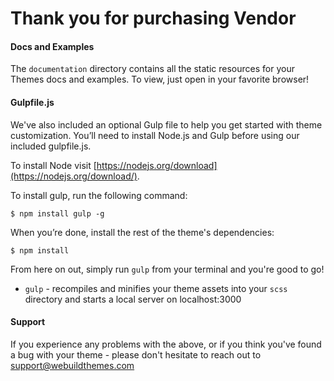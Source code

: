 # Thank you for purchasing Vendor

#### Docs and Examples

The `documentation` directory contains all the static resources for your Themes docs and examples. To view, just open in your favorite browser!

#### Gulpfile.js

We've also included an optional Gulp file to help you get started with theme customization. You’ll need to install Node.js and Gulp before using our included gulpfile.js.

To install Node visit [https://nodejs.org/download](https://nodejs.org/download/).

To install gulp, run the following command:

```
$ npm install gulp -g
```

When you’re done, install the rest of the theme's dependencies:

```
$ npm install
```

From here on out, simply run `gulp` from your terminal and you're good to go!

- `gulp` - recompiles and minifies your theme assets into your `scss` directory and starts a local server on localhost:3000

#### Support

If you experience any problems with the above, or if you think you've found a bug with your theme - please don't hesitate to reach out to support@webuildthemes.com

